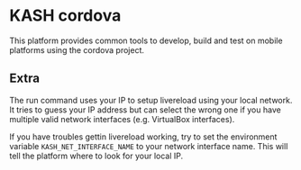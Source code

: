# KASH cordova

This platform provides common tools to develop, build and test on mobile platforms using the cordova project.

## Extra

The run command uses your IP to setup livereload using your local network.
It tries to guess your IP address but can select the wrong one if you have multiple valid network interfaces (e.g. VirtualBox interfaces).

If you have troubles gettin livereload working, try to set the environment variable `KASH_NET_INTERFACE_NAME` to your network interface name.
This will tell the platform where to look for your local IP.
